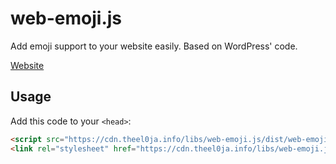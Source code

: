 # web-emoji.js

Add emoji support to your website easily. Based on WordPress' code.

[Website](https://theel0ja.github.io/web-emoji.js)

## Usage

Add this code to your `<head>`:
```html
<script src="https://cdn.theel0ja.info/libs/web-emoji.js/dist/web-emoji.js"></script>
<link rel="stylesheet" href="https://cdn.theel0ja.info/libs/web-emoji.js/dist/web-emoji.css">
```
